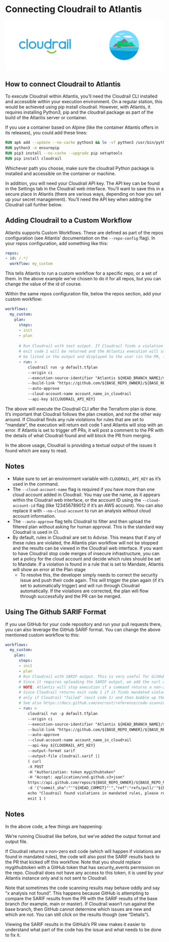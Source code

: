 # Connecting Cloudrail to Atlantis

![Atlantis logo](../_media/integrations/cloudrail_atlantis.png)


## How to connect Cloudrail to Atlantis
To execute Cloudrail within Atlantis, you’ll need the Cloudrail CLI installed and accessible within your execution environment. On a regular station, this would be achieved using pip install cloudrail. However, with Atlantis, it requires installing Python3, pip and the cloudrail package as part of the build of the Atlantis server or container.

If you use a container based on Alpine (like the container Atlantis offers in its releases), you could add these lines:

```dockerfile
RUN apk add --update --no-cache python3 && ln -sf python3 /usr/bin/python
RUN python3 -m ensurepip
RUN pip3 install --no-cache --upgrade pip setuptools
RUN pip install cloudrail
```

Whichever path you choose, make sure the cloudrail Python package is installed and accessible on the container or machine.

In addition, you will need your Cloudrail API key. The API key can be found in the Settings tab in the Cloudrail web interface. You’ll want to save this in a secure place in Atlantis (there are various ways, depending on how you set up your secret management). You’ll need the API key when adding the Cloudrail call further below.

## Adding Cloudrail to a Custom Workflow

Atlantis supports Custom Workflows. These are defined as part of the repos configuration (see Atlantis’ documentation on the `--repo-config` flag). In your repos configuration, add something like this:


```yaml
repos:
- id: /.*/
  workflow: my_custom
```

This tells Atlantis to run a custom workflow for a specific repo, or a set of them. In the above example we’ve chosen to do it for all repos, but you can change the value of the id of course.

Within the same repos configuration file, below the repos section, add your custom workflow:

```yaml
workflows:
  my_custom:
    plan:
      steps:
      - init
      - plan
 
      # Run Cloudrail with text output. If Cloudrail finds a violation of a mandated rule,
      # exit code 1 will be returned and the Atlantis execution will stop. The violations will
      # be listed in the output and displayed to the user (in the PR, for example).
      - run: >
          cloudrail run -p default.tfplan
          --origin ci 
          --execution-source-identifier "Atlantis ${HEAD_BRANCH_NAME}/${HEAD_COMMIT}"
          --build-link "https://github.com/${BASE_REPO_OWNER}/${BASE_REPO_NAME}/pull/${PULL_NUM}"
          --auto-approve
          --cloud-account-name account_name_in_cloudrail
          --api-key ${CLOUDRAIL_API_KEY}
```

The above will execute the Cloudrail CLI after the Terraform plan is done. It’s important that Cloudrail follows the plan creation, and not the other way around. If Cloudrail finds any rule violations for rules that are set to “mandate”, the execution will return exit code 1 and Atlantis will stop with an error. If Atlantis is set to trigger off PRs, it will post a comment to the PR with the details of what Cloudrail found and will block the PR from merging.

In the above usage, Cloudrail is providing a textual output of the issues it found which are easy to read.

## Notes

- Make sure to set an environment variable with `CLOUDRAIL_API_KEY` as it’s used in the command.
- The `--cloud-account-name` flag is required if you have more than one cloud account added in Cloudrail. You may use the name, as it appears within the Cloudrail web interface, or the account ID using the `--cloud-account-id` flag (like 123456789012 if it’s an AWS account). You can also replace it with `--no-cloud-account` to run an analysis without cloud account information.
- The `--auto-approve` flag tells Cloudrail to filter and then upload the filtered plan without asking for human approval. This is the standard way Cloudrail is used in CI.
- By default, rules in Cloudrail are set to Advise. This means that if any of these rules are violated, the Atlantis plan workflow will not be stopped and the results can be viewed in the Cloudrail web interface. If you want to have Cloudrail stop code merges of insecure infrastructure, you can set a policy for the cloud account and decide which rules should be set to Mandate. If a violation is found in a rule that is set to Mandate, Atlantis will show an error at the Plan stage
  - To resolve this, the developer simply needs to correct the security issue and push their code again. This will trigger the plan again (if it’s set to automatically trigger) and will run through Cloudrail automatically. If the violations are corrected, the plan will flow through successfully and the PR can be merged.

## Using The Github SARIF Format
If you use GitHub for your code repository and run your pull requests there, you can also leverage the GitHub SARIF format. You can change the above mentioned custom workflow to this:


```yaml
workflows:
  my_custom:
    plan:
      steps:
      - init
      - plan
      # Run Cloudrail with SARIF output. This is very useful for GitHub PRs.
      # Since it requires uploading the SARIF output, we add the curl after it.
      # NOTE: Atlantis will stop execution if a command returns a non-zero exit code.
      # Since Cloudrail returns exit code 1 if it finds mandated violations, we upload the SARIF file
      # only if Cloudrail "failed" (exit code 1) and then bubble up the exit code.
      # See also https://docs.github.com/en/rest/reference/code-scanning#upload-an-analysis-as-sarif-data
      - run: >
          cloudrail run -p default.tfplan
          --origin ci 
          --execution-source-identifier "Atlantis ${HEAD_BRANCH_NAME}/${HEAD_COMMIT}"
          --build-link "https://github.com/${BASE_REPO_OWNER}/${BASE_REPO_NAME}/pull/${PULL_NUM}"
          --auto-approve
          --cloud-account-name account_name_in_cloudrail
          --api-key ${CLOUDRAIL_API_KEY}
          --output-format sarif
          --output-file cloudrail.sarif ||
          ( curl
          -X POST
          -H "Authorization: token mygithubtoken"
          -H "Accept: application/vnd.github.v3+json"
          https://api.github.com/repos/${BASE_REPO_OWNER}/${BASE_REPO_NAME}/code-scanning/sarifs
          -d '{"commit_sha":"'"${HEAD_COMMIT}"'","ref":"refs/pull/'"${PULL_NUM}"'/head","sarif":"'"`gzip -c cloudrail.sarif | base64 | tr -d '\n'`"'"}' > /dev/null &&
          echo "Cloudrail found violations in mandated rules, please review Code Scanning results" &&
          exit 1 )
```

## Notes
In the above code, a few things are happening:

We’re running Cloudrail like before, but we’ve added the output format and output file.

If Cloudrail returns a non-zero exit code (which will happen if violations are found in mandated rules), the code will also post the SARIF results back to the PR that kicked off this workflow. Note that you should replace mygithubtoken with a GitHub token that has security_events permission on the repo. Cloudrail does not have any access to this token, it is used by your Atlantis instance only and is not sent to Cloudrail.

Note that sometimes the code scanning results may behave oddly and say “x analysis not found”. This happens because GitHub is attempting to compare the SARIF results from the PR with the SARIF results of the base branch (for example, main or master). If Cloudrail wasn’t run against the base branch, then GitHub cannot determine which issues are new and which are not. You can still click on the results though (see “Details”).

Viewing the SARIF results in the GitHub’s PR view makes it easier to understand what part of the code has the issue and what needs to be done to fix it.
